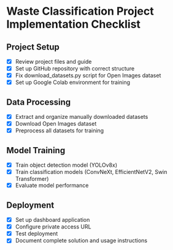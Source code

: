 # Waste Classification Project Implementation Checklist

## Project Setup
- [x] Review project files and guide
- [x] Set up GitHub repository with correct structure
- [x] Fix download_datasets.py script for Open Images dataset
- [x] Set up Google Colab environment for training

## Data Processing
- [x] Extract and organize manually downloaded datasets
- [x] Download Open Images dataset
- [x] Preprocess all datasets for training

## Model Training
- [x] Train object detection model (YOLOv8x)
- [x] Train classification models (ConvNeXt, EfficientNetV2, Swin Transformer)
- [x] Evaluate model performance

## Deployment
- [x] Set up dashboard application
- [x] Configure private access URL
- [x] Test deployment
- [x] Document complete solution and usage instructions
